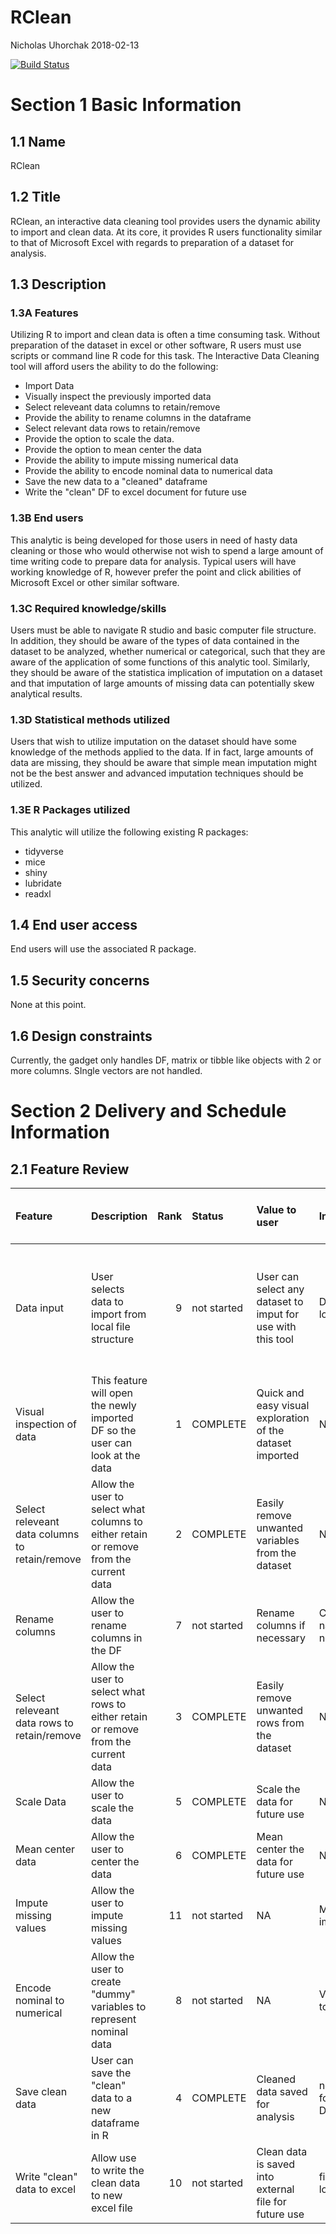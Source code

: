 RClean
================
Nicholas Uhorchak
2018-02-13

<!-- Add build tab from TRAVIS CI to readme file-->
[![Build Status](https://travis-ci.org/nuhorchak/RClean.svg?branch=master)](https://travis-ci.org/nuhorchak/RClean)

Section 1 Basic Information
===========================

1.1 Name
--------

RClean

1.2 Title
---------

RClean, an interactive data cleaning tool provides users the dynamic ability to import and clean data. At its core, it provides R users functionality similar to that of Microsoft Excel with regards to preparation of a dataset for analysis.

1.3 Description
---------------

### 1.3A Features

Utilizing R to import and clean data is often a time consuming task. Without preparation of the dataset in excel or other software, R users must use scripts or command line R code for this task. The Interactive Data Cleaning tool will afford users the ability to do the following:

-   Import Data
-   Visually inspect the previously imported data
-   Select releveant data columns to retain/remove
-   Provide the ability to rename columns in the dataframe
-   Select relevant data rows to retain/remove
-   Provide the option to scale the data.
-   Provide the option to mean center the data
-   Provide the ability to impute missing numerical data
-   Provide the ability to encode nominal data to numerical data
-   Save the new data to a "cleaned" dataframe
-   Write the "clean" DF to excel document for future use

### 1.3B End users

This analytic is being developed for those users in need of hasty data cleaning or those who would otherwise not wish to spend a large amount of time writing code to prepare data for analysis. Typical users will have working knowledge of R, however prefer the point and click abilities of Microsoft Excel or other similar software.

### 1.3C Required knowledge/skills

Users must be able to navigate R studio and basic computer file structure. In addition, they should be aware of the types of data contained in the dataset to be analyzed, whether numerical or categorical, such that they are aware of the application of some functions of this analytic tool. Similarly, they should be aware of the statistica implication of imputation on a dataset and that imputation of large amounts of missing data can potentially skew analytical results.

### 1.3D Statistical methods utilized

Users that wish to utilize imputation on the dataset should have some knowledge of the methods applied to the data. If in fact, large amounts of data are missing, they should be aware that simple mean imputation might not be the best answer and advanced imputation techniques should be utilized.

### 1.3E R Packages utilized

This analytic will utilize the following existing R packages:

-   tidyverse
-   mice
-   shiny
-   lubridate
-   readxl

1.4 End user access
-------------------

End users will use the associated R package.

1.5 Security concerns
---------------------

None at this point.

1.6 Design constraints
----------------------

Currently, the gadget only handles DF, matrix or tibble like objects with 2 or more columns. SIngle vectors are not handled.

Section 2 Delivery and Schedule Information
===========================================

2.1 Feature Review
------------------

<table>
<colgroup>
<col width="12%" />
<col width="22%" />
<col width="1%" />
<col width="3%" />
<col width="15%" />
<col width="6%" />
<col width="7%" />
<col width="10%" />
<col width="1%" />
<col width="18%" />
</colgroup>
<thead>
<tr class="header">
<th align="left">Feature</th>
<th align="left">Description</th>
<th align="right">Rank</th>
<th align="left">Status</th>
<th align="left">Value to user</th>
<th align="left">Inputs</th>
<th align="left">Outputs</th>
<th align="left">Use?</th>
<th align="left">Time?</th>
<th align="left">Current or future version</th>
</tr>
</thead>
<tbody>
<tr class="odd">
<td align="left">Data input</td>
<td align="left">User selects data to import from local file structure</td>
<td align="right">9</td>
<td align="left">not started</td>
<td align="left">User can select any dataset to imput for use with this tool</td>
<td align="left">Dataset location</td>
<td align="left">Dataset saved into R</td>
<td align="left">Data input</td>
<td align="left">No</td>
<td align="left">Future version will allow use to browse file structure to select data</td>
</tr>
<tr class="even">
<td align="left">Visual inspection of data</td>
<td align="left">This feature will open the newly imported DF so the user can look at the data</td>
<td align="right">1</td>
<td align="left">COMPLETE</td>
<td align="left">Quick and easy visual exploration of the dataset imported</td>
<td align="left">N/A</td>
<td align="left">Dataset output onto screen</td>
<td align="left">Visual exporation of data</td>
<td align="left">Yes</td>
<td align="left">Current</td>
</tr>
<tr class="odd">
<td align="left">Select releveant data columns to retain/remove</td>
<td align="left">Allow the user to select what columns to either retain or remove from the current data</td>
<td align="right">2</td>
<td align="left">COMPLETE</td>
<td align="left">Easily remove unwanted variables from the dataset</td>
<td align="left">N/A</td>
<td align="left">Modified DF</td>
<td align="left">Data cleaning</td>
<td align="left">Yes</td>
<td align="left">Current</td>
</tr>
<tr class="even">
<td align="left">Rename columns</td>
<td align="left">Allow the user to rename columns in the DF</td>
<td align="right">7</td>
<td align="left">not started</td>
<td align="left">Rename columns if necessary</td>
<td align="left">Column names if necessary</td>
<td align="left">Modified DF</td>
<td align="left">Data cleaning</td>
<td align="left">No</td>
<td align="left">Future</td>
</tr>
<tr class="odd">
<td align="left">Select releveant data rows to retain/remove</td>
<td align="left">Allow the user to select what rows to either retain or remove from the current data</td>
<td align="right">3</td>
<td align="left">COMPLETE</td>
<td align="left">Easily remove unwanted rows from the dataset</td>
<td align="left">N/A</td>
<td align="left">Modified DF</td>
<td align="left">Data cleaning</td>
<td align="left">Yes</td>
<td align="left">Current</td>
</tr>
<tr class="even">
<td align="left">Scale Data</td>
<td align="left">Allow the user to scale the data</td>
<td align="right">5</td>
<td align="left">COMPLETE</td>
<td align="left">Scale the data for future use</td>
<td align="left">N/A</td>
<td align="left">Modified DF</td>
<td align="left">Data prep</td>
<td align="left">No</td>
<td align="left">Future</td>
</tr>
<tr class="odd">
<td align="left">Mean center data</td>
<td align="left">Allow the user to center the data</td>
<td align="right">6</td>
<td align="left">COMPLETE</td>
<td align="left">Mean center the data for future use</td>
<td align="left">N/A</td>
<td align="left">Modified DF</td>
<td align="left">Data prep</td>
<td align="left">No</td>
<td align="left">Future</td>
</tr>
<tr class="even">
<td align="left">Impute missing values</td>
<td align="left">Allow the user to impute missing values</td>
<td align="right">11</td>
<td align="left">not started</td>
<td align="left">NA</td>
<td align="left">Method of imputation</td>
<td align="left">Modified DF</td>
<td align="left">Data prep</td>
<td align="left">No</td>
<td align="left">Future</td>
</tr>
<tr class="odd">
<td align="left">Encode nominal to numerical</td>
<td align="left">Allow the user to create &quot;dummy&quot; variables to represent nominal data</td>
<td align="right">8</td>
<td align="left">not started</td>
<td align="left">NA</td>
<td align="left">Variables to encode</td>
<td align="left">Modified DF</td>
<td align="left">Data prep</td>
<td align="left">No</td>
<td align="left">Future</td>
</tr>
<tr class="even">
<td align="left">Save clean data</td>
<td align="left">User can save the &quot;clean&quot; data to a new dataframe in R</td>
<td align="right">4</td>
<td align="left">COMPLETE</td>
<td align="left">Cleaned data saved for analysis</td>
<td align="left">new name for clean DF</td>
<td align="left">Clean DF</td>
<td align="left">Save cleaned DF for future use</td>
<td align="left">Yes</td>
<td align="left">Current</td>
</tr>
<tr class="odd">
<td align="left">Write &quot;clean&quot; data to excel</td>
<td align="left">Allow use to write the clean data to new excel file</td>
<td align="right">10</td>
<td align="left">not started</td>
<td align="left">Clean data is saved into external file for future use</td>
<td align="left">file location</td>
<td align="left">excel document</td>
<td align="left">save file as excel doc for future use</td>
<td align="left">No</td>
<td align="left">Future</td>
</tr>
</tbody>
</table>
